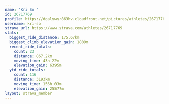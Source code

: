 ```yaml
---
name: 'Kri So '
id: 26717769
profile: https://dgalywyr863hv.cloudfront.net/pictures/athletes/26717769/7761026/14/large.jpg
username: kri-so
strava_url: https://www.strava.com/athletes/26717769
stats:
  biggest_ride_distance: 175.67km
  biggest_climb_elevation_gain: 1809m
  recent_ride_totals:
    count: 23
    distance: 867.2km
    moving_time: 43h 22m
    elevation_gain: 6395m
  ytd_ride_totals:
    count: 116
    distance: 3193km
    moving_time: 156h 03m
    elevation_gain: 25577m
layout: strava_member
--- 
```

